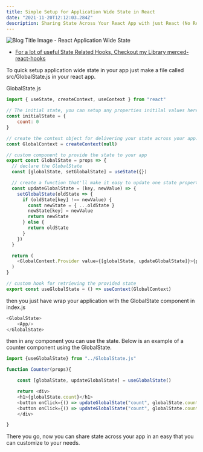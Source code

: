 ```yaml
---
title: Simple Setup for Application Wide State in React
date: "2021-11-20T12:12:03.284Z"
description: Sharing State Across Your React App with just React (No Redux or Recoil)
---
```


![Blog Title Image - React Application Wide State](https://i.imgur.com/shntfak.jpg)

- [For a lot of useful State Related Hooks, Checkout my Library merced-react-hooks](https://www.npmjs.com/package/merced-react-hooks)

To quick setup application wide state in your app just make a file called src/GlobalState.js in your react app.

GlobalState.js

```js
import { useState, createContext, useContext } from "react"

// The initial state, you can setup any properties initilal values here.
const initialState = {
    count: 0
}

// create the context object for delivering your state across your app.
const GlobalContext = createContext(null)

// custom component to provide the state to your app
export const GlobalState = props => {
  // declare the GlobalState
  const [globalState, setGlobalState] = useState({})

  // create a function that'll make it easy to update one state property at a time
  const updateGlobalState = (key, newValue) => {
    setGlobalState(oldState => {
      if (oldState[key] !== newValue) {
        const newState = { ...oldState }
        newState[key] = newValue
        return newState
      } else {
        return oldState
      }
    })
  }

  return (
    <GlobalContext.Provider value={[globalState, updateGlobalState]}>{props.children}</GlobalContext.Provider>
  )
}

// custom hook for retrieving the provided state
export const useGlobalState = () => useContext(GlobalContext)
```

then you just have wrap your application with the GlobalState component in index.js

```js
<GlobalState>
    <App/>
</GlobalState>
```

then in any component you can use the state. Below is an example of a counter component using the GlobalState.

```js
import {useGlobalState} from "../GlobalState.js"

function Counter(props){

    const [globalState, updateGlobalState] = useGlobalState()

    return <div>
    <h1>{globalState.count}</h1>
    <button onClick={() => updateGlobalState("count", globalState.count + 1)}>Add One</button>
    <button onClick={() => updateGlobalState("count", globalState.count - 1)}>Subtract One</button>
    </div>

}
```

There you go, now you can share state across your app in an easy that you can customize to your needs.